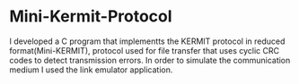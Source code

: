 # Mini-Kermit-Protocol

I developed a C program that implementts the KERMIT protocol in reduced format(Mini-KERMIT), protocol used for file transfer that uses cyclic CRC codes to detect transmission errors. In order to simulate the communication medium I used the link emulator application.
